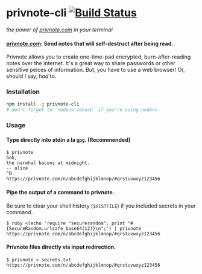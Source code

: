 # **privnote-cli** [![Build Status](https://secure.travis-ci.org/nonrational/privnote-cli.svg?branch=master)](http://travis-ci.org/nonrational/privnote-cli)
_the power of [privnote.com](https://privnote.com) in your terminal_

#### [privnote.com](https://privnote.com): Send notes that will self-destruct after being read.

Privnote allows you to create one-time-pad encrypted, burn-after-reading notes over the internet. It's a great way to share passwords or other sensitive peices of information. But, you have to use a web browser! Or, should I say, _had_ to.

### Installation

```bash
npm install -g privnote-cli
# don't forget to `nodenv rehash` if you're using nodenv
```

### Usage

#### Type directly into stdin a la `gpg`. (Recommended)

```
$ privnote
bob,
the narwhal bacons at midnight.
-- alice
^D
https://privnote.com/n/abcdefghijklmnop/#qrstuvwxyz123456
```

#### Pipe the output of a command to privnote.

Be sure to clear your shell history (`$HISTFILE`) if you included secrets in your command.

```
$ ruby <(echo 'require "securerandom"; print "#{SecureRandom.urlsafe_base64(12)}\n";') | privnote
https://privnote.com/n/abcdefghijklmnop/#qrstuvwxyz123456
```

#### Privnote files directly via input redirection.

```
$ privnote < secrets.txt
https://privnote.com/n/abcdefghijklmnop/#qrstuvwxyz123456
```

